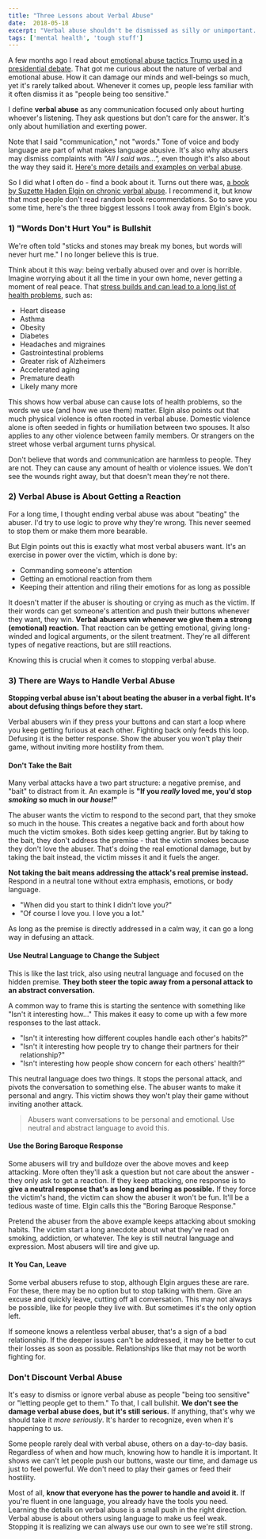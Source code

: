 ```yaml
---
title: "Three Lessons about Verbal Abuse"
date:  2018-05-18
excerpt: "Verbal abuse shouldn't be dismissed as silly or unimportant. There's easy ways to recognize and handle it."
tags: ['mental health', 'tough stuff']
---
```


A few months ago I read about [emotional abuse tactics Trump used in a presidential debate](https://everydayfeminism.com/2016/09/trump-emotional-abuse-tactics/). That got me curious about the nature of verbal and emotional abuse. How it can damage our minds and well-beings so much, yet it's rarely talked about. Whenever it comes up, people less familiar with it often dismiss it as "people being too sensitive."

I define **verbal abuse** as any communication focused only about hurting whoever's listening. They ask questions but don't care for the answer. It's only about humiliation and exerting power.

Note that I said "communication," not "words." Tone of voice and body language are part of what makes language abusive. It's also why abusers may dismiss complaints with _"All I said was...",_ even though it's also about the way they said it. [Here's more details and examples on verbal abuse](https://www.healthyplace.com/abuse/verbal-abuse/what-is-verbal-abuse).

So I did what I often do - find a book about it. Turns out there was, [a book by Suzette Haden Elgin on chronic verbal abuse](https://www.amazon.com/You-Cant-Say-That-Abuse/dp/0471003999). I recommend it, but know that most people don't read random book recommendations. So to save you some time, here's the three biggest lessons I took away from Elgin's book.

### 1) "Words Don't Hurt You" is Bullshit

We're often told "sticks and stones may break my bones, but words will never hurt me." I no longer believe this is true.

Think about it this way: being verbally abused over and over is horrible. Imagine worrying about it all the time in your own home, never getting a moment of real peace. That [stress builds and can lead to a long list of health problems](https://www.webmd.com/balance/stress-management/features/10-fixable-stress-related-health-problems#1), such as:

* Heart disease
* Asthma
* Obesity
* Diabetes
* Headaches and migraines
* Gastrointestinal problems
* Greater risk of Alzheimers
* Accelerated aging
* Premature death
* Likely many more

This shows how verbal abuse can cause lots of health problems, so the words we use (and how we use them) matter. Elgin also points out that much physical violence is often rooted in verbal abuse. Domestic violence alone is often seeded in fights or humiliation between two spouses. It also applies to any other violence between family members. Or strangers on the street whose verbal argument turns physical.

Don't believe that words and communication are harmless to people. They are not. They can cause any amount of health or violence issues. We don't see the wounds right away, but that doesn't mean they're not there.

### 2) Verbal Abuse is About Getting a Reaction

For a long time, I thought ending verbal abuse was about "beating" the abuser. I'd try to use logic to prove why they're wrong. This never seemed to stop them or make them more bearable.

But Elgin points out this is exactly what most verbal abusers want. It's an exercise in power over the victim, which is done by:

* Commanding someone's attention
* Getting an emotional reaction from them
* Keeping their attention and riling their emotions for as long as possible

It doesn't matter if the abuser is shouting or crying as much as the victim. If their words can get someone's attention and push their buttons whenever they want, they win. **Verbal abusers win whenever we give them a strong (emotional) reaction.** That reaction can be getting emotional, giving long-winded and logical arguments, or the silent treatment. They're all different types of negative reactions, but are still reactions.

Knowing this is crucial when it comes to stopping verbal abuse.

### 3) There are Ways to Handle Verbal Abuse

**Stopping verbal abuse isn't about beating the abuser in a verbal fight. It's about defusing things before they start.**

Verbal abusers win if they press your buttons and can start a loop where you keep getting furious at each other. Fighting back only feeds this loop. Defusing it is the better response. Show the abuser you won't play their game, without inviting more hostility from them.

#### Don't Take the Bait

Many verbal attacks have a two part structure: a negative premise, and "bait" to distract from it. An example is **"If you _really_ loved me, you'd stop _smoking_ so much in our _house!_"**

The abuser wants the victim to respond to the second part, that they smoke so much in the house. This creates a negative back and forth about how much the victim smokes. Both sides keep getting angrier. But by taking to the bait, they don't address the premise - that the victim smokes because they don't love the abuser. That's doing the real emotional damage, but by taking the bait instead, the victim misses it and it fuels the anger.

**Not taking the bait means addressing the attack's real premise instead.** Respond in a neutral tone without extra emphasis, emotions, or body language.

* "When did you start to think I didn't love you?"
* "Of course I love you. I love you a lot."

As long as the premise is directly addressed in a calm way, it can go a long way in defusing an attack.

#### Use Neutral Language to Change the Subject

This is like the last trick, also using neutral language and focused on the hidden premise. **They both steer the topic away from a personal attack to an abstract conversation.**

A common way to frame this is starting the sentence with something like "Isn't it interesting how..." This makes it easy to come up with a few more responses to the last attack.

* "Isn't it interesting how different couples handle each other's habits?"
* "Isn't it interesting how people try to change their partners for their relationship?"
* "Isn't interesting how people show concern for each others' health?"

This neutral language does two things. It stops the personal attack, and pivots the conversation to something else. The abuser wants to make it personal and angry. This victim shows they won't play their game without inviting another attack.

> Abusers want conversations to be personal and emotional. Use neutral and abstract language to avoid this.

#### Use the Boring Baroque Response

Some abusers will try and bulldoze over the above moves and keep attacking. More often they'll ask a question but not care about the answer - they only ask to get a reaction. If they keep attacking, one response is to **give a neutral response that's as long and boring as possible.** If they force the victim's hand, the victim can show the abuser it won't be fun. It'll be a tedious waste of time. Elgin calls this the "Boring Baroque Response."

Pretend the abuser from the above example keeps attacking about smoking habits. The victim start a long anecdote about what they've read on smoking, addiction, or whatever. The key is still neutral language and expression. Most abusers will tire and give up.

#### It You Can, Leave

Some verbal abusers refuse to stop, although Elgin argues these are rare. For these, there may be no option but to stop talking with them. Give an excuse and quickly leave, cutting off all conversation. This may not always be possible, like for people they live with. But sometimes it's the only option left.

If someone knows a relentless verbal abuser, that's a sign of a bad relationship. If the deeper issues can't be addressed, it may be better to cut their losses as soon as possible. Relationships like that may not be worth fighting for.

### Don't Discount Verbal Abuse

It's easy to dismiss or ignore verbal abuse as people "being too sensitive" or "letting people get to them." To that, I call bullshit. **We don't see the damage verbal abuse does, but it's still serious.** If anything, that's why we should take it _more seriously_. It's harder to recognize, even when it's happening to us.

Some people rarely deal with verbal abuse, others on a day-to-day basis. Regardless of when and how much, knowing how to handle it is important. It shows we can't let people push our buttons, waste our time, and damage us just to feel powerful. We don't need to play their games or feed their hostility.

Most of all, **know that everyone has the power to handle and avoid it.** If you're fluent in one language, you already have the tools you need. Learning the details on verbal abuse is a small push in the right direction. Verbal abuse is about others using language to make us feel weak. Stopping it is realizing we can always use our own to see we're still strong.
